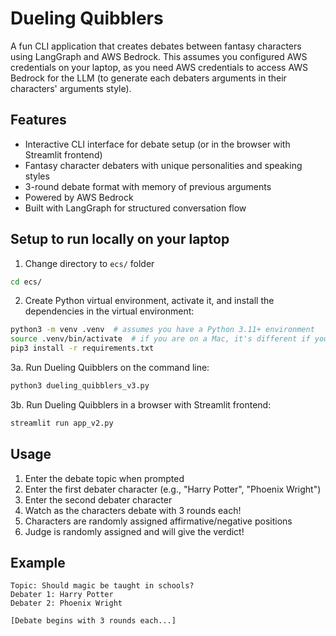 # Dueling Quibblers

A fun CLI application that creates debates between fantasy characters using LangGraph and AWS Bedrock. This assumes you configured AWS credentials on your laptop, as you need AWS credentials to access AWS Bedrock for the LLM (to generate each debaters arguments in their characters' arguments style).

## Features

- Interactive CLI interface for debate setup (or in the browser with Streamlit frontend)
- Fantasy character debaters with unique personalities and speaking styles
- 3-round debate format with memory of previous arguments
- Powered by AWS Bedrock
- Built with LangGraph for structured conversation flow

## Setup to run locally on your laptop

1. Change directory to `ecs/` folder
```bash
cd ecs/
```

2. Create Python virtual environment, activate it, and install the dependencies in the virtual environment:
```bash
python3 -m venv .venv  # assumes you have a Python 3.11+ environment
source .venv/bin/activate  # if you are on a Mac, it's different if you are on Windows
pip3 install -r requirements.txt
```

3a. Run Dueling Quibblers on the command line:
```bash
python3 dueling_quibblers_v3.py
```

3b. Run Dueling Quibblers in a browser with Streamlit frontend:
```bash
streamlit run app_v2.py
```

## Usage

1. Enter the debate topic when prompted
2. Enter the first debater character (e.g., "Harry Potter", "Phoenix Wright")
3. Enter the second debater character
4. Watch as the characters debate with 3 rounds each!
5. Characters are randomly assigned affirmative/negative positions
6. Judge is randomly assigned and will give the verdict!

## Example

```
Topic: Should magic be taught in schools?
Debater 1: Harry Potter
Debater 2: Phoenix Wright

[Debate begins with 3 rounds each...]
